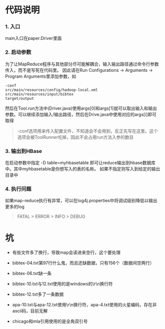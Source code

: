 # 代码说明

### 1. 入口
main入口在paper.Driver里面

### 2. 启动参数
为了让MapReduce程序与其他部分尽可能解耦合，输入输出路径通过命令行参数传入，而不是写死在代码里。
因此请在Run Configurations -> Arguments -> Program Arguments里添加参数，如
```
-conf
src/main/resources/config/hadoop-local.xml
src/main/resources/input/bibtex
target/output
```
然后在Tool.run方法中(Driver.java)使用args[0]和args[1]就可以取出输入和输出参数。可以继续添加输入/输出路径，然后在Drive.java中使用对应的args[i]即可取得

> -conf选项用来传入配置文件，不知道会不会用到，反正先写在这里。这个选项会被ToolRunner吃掉，因此不会占用run方法入参的数目

### 3. 输出到HBase
在启动参数中指定 -D table=myhbasetable 即可让reduce输出到hbase数据库中。其中myhbasetable是你想写入的表的名称。
如果不指定则写入到给定的输出目录中

### 4. 执行问题
如果map-reduce执行有异常，可以在log4j.properties中将调试级别降低以输出更多的log

> FATAL > ERROR > INFO > DEBUG

# 坑

- 有些文件多了换行，导致map会读进来空行，这个要处理

- bibtex-04.txt第97行什么鬼，而且还缺数据，只有156个（数据间空两行）

- bibtex-06.txt缺一条

- bibtex-10.txt与12.txt使用的是windows的\r\n换行符

- bibtex-12.txt多了一条数据

- apa-10.txt与apa-12.txt使用\r\n换行符，apa-4.txt使用的火星编码，存在非ascii码，目前无解

- chicago和mla引用使用的是全角双引号

